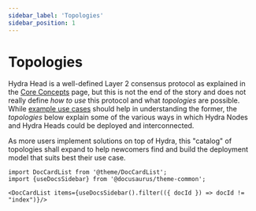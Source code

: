 ```yaml
---
sidebar_label: 'Topologies'
sidebar_position: 1
---
```


# Topologies

Hydra Head is a well-defined Layer 2 consensus protocol as explained in the [Core Concepts](/core-concepts) page, but this is not the end of the story and does not really define _how to use_ this protocol and what _topologies_ are possible. While [example use cases](/use-cases) should help in understanding the former, the _topologies_ below explain some of the various ways in which Hydra Nodes and Hydra Heads could be deployed and interconnected.

As more users implement solutions on top of Hydra, this "catalog" of topologies shall expand to help newcomers find and build the deployment model that suits best their use case.


```mdx-code-block
import DocCardList from '@theme/DocCardList';
import {useDocsSidebar} from '@docusaurus/theme-common';

<DocCardList items={useDocsSidebar().filter(({ docId }) => docId != "index")}/>
```